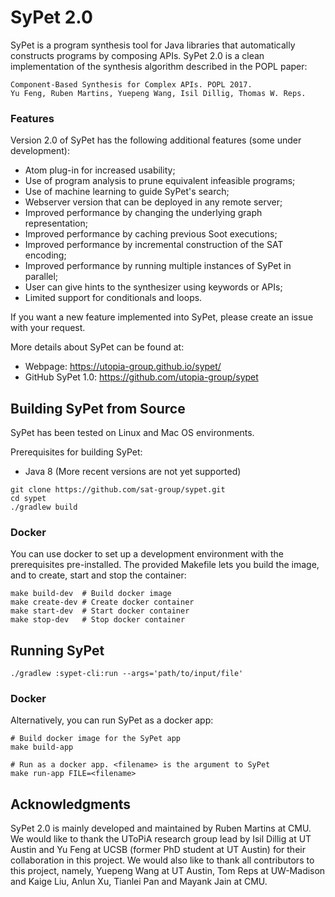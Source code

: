 # SyPet 2.0

SyPet is a program synthesis tool for Java libraries that automatically constructs programs by composing APIs. SyPet 2.0 is a clean implementation of the synthesis algorithm described in the POPL paper: 

```
Component-Based Synthesis for Complex APIs. POPL 2017.
Yu Feng, Ruben Martins, Yuepeng Wang, Isil Dillig, Thomas W. Reps. 
```

### Features

Version 2.0 of SyPet has the following additional features (some under development):
* Atom plug-in for increased usability;
* Use of program analysis to prune equivalent infeasible programs;
* Use of machine learning to guide SyPet's search;
* Webserver version that can be deployed in any remote server;
* Improved performance by changing the underlying graph representation;
* Improved performance by caching previous Soot executions;
* Improved performance by incremental construction of the SAT encoding;
* Improved performance by running multiple instances of SyPet in parallel;
* User can give hints to the synthesizer using keywords or APIs;
* Limited support for conditionals and loops.

If you want a new feature implemented into SyPet, please create an issue with your request.

More details about SyPet can be found at:
* Webpage: https://utopia-group.github.io/sypet/
* GitHub SyPet 1.0: https://github.com/utopia-group/sypet

## Building SyPet from Source

SyPet has been tested on Linux and Mac OS environments.

Prerequisites for building SyPet:

* Java 8 (More recent versions are not yet supported)

```
git clone https://github.com/sat-group/sypet.git
cd sypet
./gradlew build
```

### Docker

You can use docker to set up a development environment with the prerequisites
pre-installed. The provided Makefile lets you build the image, and to create,
start and stop the container:

```
make build-dev  # Build docker image
make create-dev # Create docker container
make start-dev  # Start docker container
make stop-dev   # Stop docker container
```

## Running SyPet

```
./gradlew :sypet-cli:run --args='path/to/input/file'
```

### Docker

Alternatively, you can run SyPet as a docker app:

```
# Build docker image for the SyPet app
make build-app

# Run as a docker app. <filename> is the argument to SyPet
make run-app FILE=<filename>
```

## Acknowledgments

SyPet 2.0 is mainly developed and maintained by Ruben Martins at CMU. We would like to thank the UToPiA research group lead by Isil Dillig at UT Austin and Yu Feng at UCSB (former PhD student at UT Austin) for their collaboration in this project. We would also like to thank all contributors to this project, namely, Yuepeng Wang at UT Austin, Tom Reps at UW-Madison and Kaige Liu, Anlun Xu, Tianlei Pan and Mayank Jain at CMU.

